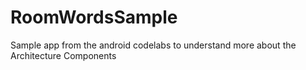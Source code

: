 # RoomWordsSample
Sample app from the android codelabs to understand more about the Architecture Components 
